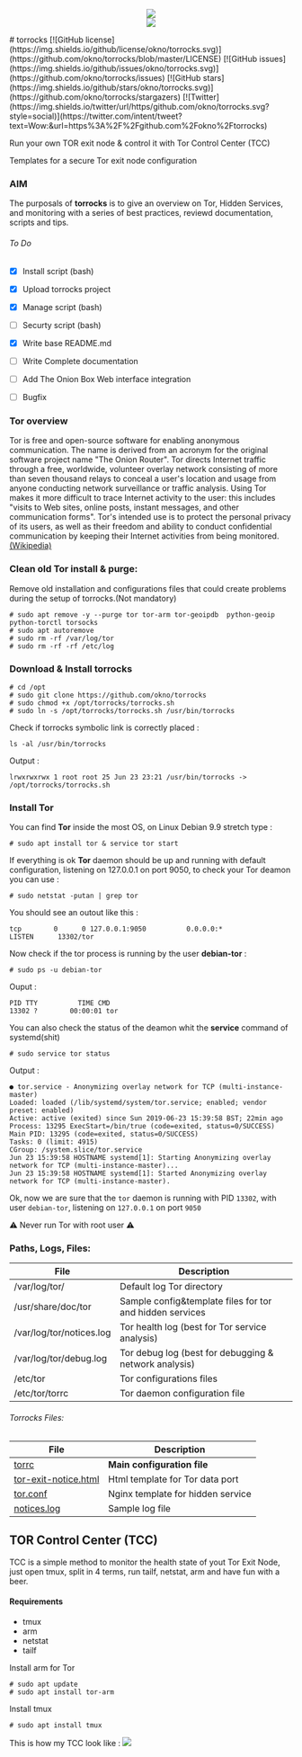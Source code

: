 <p align="center">
<a href="https://www.torproject.org/" target="_blank"><img src="https://2019.www.torproject.org/images/tor-logo.png" /></a><br />
<img src="https://raw.githubusercontent.com/okno/torrocks/master/torrocks.screenshot.png" />
</p>
# torrocks 
[![GitHub license](https://img.shields.io/github/license/okno/torrocks.svg)](https://github.com/okno/torrocks/blob/master/LICENSE) [![GitHub issues](https://img.shields.io/github/issues/okno/torrocks.svg)](https://github.com/okno/torrocks/issues) [![GitHub stars](https://img.shields.io/github/stars/okno/torrocks.svg)](https://github.com/okno/torrocks/stargazers) [![Twitter](https://img.shields.io/twitter/url/https/github.com/okno/torrocks.svg?style=social)](https://twitter.com/intent/tweet?text=Wow:&url=https%3A%2F%2Fgithub.com%2Fokno%2Ftorrocks)

Run your own TOR exit node & control it with Tor Control Center (TCC)

Templates for a secure Tor exit node configuration

### AIM

The purposals of **torrocks** is to give an overview on Tor, Hidden Services, and monitoring with a series of best practices, reviewd documentation, scripts and tips.

###### To Do

- [x] Install script (bash)
- [x] Upload torrocks project 
- [x] Manage script (bash)
- [ ] Securty script (bash)
- [x] Write base README.md
- [ ] Write Complete documentation
- [ ] Add The Onion Box Web interface integration
- [ ] Bugfix


### Tor overview
Tor is free and open-source software for enabling anonymous communication. The name is derived from an acronym for the original software project name "The Onion Router". Tor directs Internet traffic through a free, worldwide, volunteer overlay network consisting of more than seven thousand relays to conceal a user's location and usage from anyone conducting network surveillance or traffic analysis. Using Tor makes it more difficult to trace Internet activity to the user: this includes "visits to Web sites, online posts, instant messages, and other communication forms". Tor's intended use is to protect the personal privacy of its users, as well as their freedom and ability to conduct confidential communication by keeping their Internet activities from being monitored. [(Wikipedia)](https://en.wikipedia.org/wiki/Tor_(anonymity_network))

### Clean old Tor install & purge:
Remove old installation and configurations files that could create problems during the setup of torrocks.(Not mandatory)

    # sudo apt remove -y --purge tor tor-arm tor-geoipdb  python-geoip python-torctl torsocks
    # sudo apt autoremove 
    # sudo rm -rf /var/log/tor
    # sudo rm -rf -rf /etc/log

### Download & Install torrocks
    
    # cd /opt
    # sudo git clone https://github.com/okno/torrocks
    # sudo chmod +x /opt/torrocks/torrocks.sh
    # sudo ln -s /opt/torrocks/torrocks.sh /usr/bin/torrocks
    
Check if torrocks symbolic link is correctly placed : 

    ls -al /usr/bin/torrocks 
    
Output : 

    lrwxrwxrwx 1 root root 25 Jun 23 23:21 /usr/bin/torrocks -> /opt/torrocks/torrocks.sh
    
### Install Tor

You can find **Tor** inside the most OS, on Linux Debian 9.9 stretch type : 

    # sudo apt install tor & service tor start
    
If everything is ok **Tor** daemon should be up and running with default configuration, listening on 127.0.0.1 on port 9050, to check your Tor deamon you can use : 

    # sudo netstat -putan | grep tor
    
You should see an outout like this : 

    tcp        0      0 127.0.0.1:9050          0.0.0.0:*               LISTEN      13302/tor
    
Now check if the tor process is running by the user **debian-tor** : 

    # sudo ps -u debian-tor
    
Ouput : 

    PID TTY          TIME CMD
    13302 ?        00:00:01 tor
    
You can also check the status of the deamon whit the **service** command of systemd(shit)

    # sudo service tor status
    
Output : 

    ● tor.service - Anonymizing overlay network for TCP (multi-instance-master)
    Loaded: loaded (/lib/systemd/system/tor.service; enabled; vendor preset: enabled)
    Active: active (exited) since Sun 2019-06-23 15:39:58 BST; 22min ago
    Process: 13295 ExecStart=/bin/true (code=exited, status=0/SUCCESS)
    Main PID: 13295 (code=exited, status=0/SUCCESS)
    Tasks: 0 (limit: 4915)
    CGroup: /system.slice/tor.service
    Jun 23 15:39:58 HOSTNAME systemd[1]: Starting Anonymizing overlay network for TCP (multi-instance-master)...
    Jun 23 15:39:58 HOSTNAME systemd[1]: Started Anonymizing overlay network for TCP (multi-instance-master).

Ok, now we are sure that the `tor` daemon is running with PID `13302`, with user `debian-tor`, listening on `127.0.0.1` on port `9050`

 :warning: Never run Tor with root user :warning:

### Paths, Logs, Files: 
File  | Description
------------- | -------------
/var/log/tor/ | Default log Tor directory
/usr/share/doc/tor | Sample config&template files for tor and hidden services
/var/log/tor/notices.log | Tor health log (best for Tor service analysis)
/var/log/tor/debug.log | Tor debug log (best for debugging & network analysis)
/etc/tor | Tor configurations files
/etc/tor/torrc | Tor daemon configuration file

###### Torrocks Files:
File  | Description
------------- | -------------
[torrc](https://github.com/okno/torrocks/blob/master/torrc)  | **Main configuration file**
[tor-exit-notice.html](https://github.com/okno/torrocks/blob/master/tor-exit-notice.html) | Html template for Tor data port
[tor.conf](https://github.com/okno/torrocks/blob/master/tor.conf) | Nginx template for hidden service
[notices.log](https://github.com/okno/torrocks/blob/master/notices.log) | Sample log file

## TOR Control Center (TCC)

TCC is a simple method to monitor the health state of yout Tor Exit Node, just open tmux, split in 4 terms, run tailf, netstat, arm and have fun with a beer.

#### Requirements 

* tmux 
* arm 
* netstat 
* tailf 

Install arm for Tor

    # sudo apt update
    # sudo apt install tor-arm
    
Install tmux 

    # sudo apt install tmux 

This is how my TCC look like : 
![](https://raw.githubusercontent.com/okno/torrocks/master/torrocks.png)
